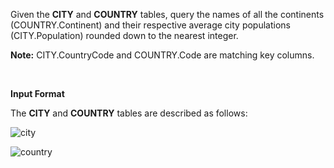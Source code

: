 Given the **CITY** and **COUNTRY** tables, query the names of all the continents (COUNTRY.Continent) and their respective average city populations (CITY.Population) rounded down to the nearest integer.

**Note:** CITY.CountryCode and COUNTRY.Code are matching key columns.

<br/>

**Input Format**

The **CITY** and **COUNTRY** tables are described as follows:

![city](https://s3.amazonaws.com/hr-challenge-images/8137/1449729804-f21d187d0f-CITY.jpg)

![country](https://s3.amazonaws.com/hr-challenge-images/8342/1449769013-e54ce90480-Country.jpg)

